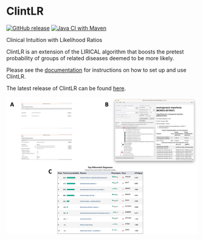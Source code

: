 # ClintLR

[![GitHub release](https://img.shields.io/github/release/TheJacksonLaboratory/ClintLR.svg)](https://github.com/TheJacksonLaboratory/ClintLR/releases)
[![Java CI with Maven](https://github.com/TheJacksonLaboratory/ClintLR/workflows/Java%20CI%20with%20Maven/badge.svg)](https://github.com/TheJacksonLaboratory/ClintLR/actions/workflows/ci.yml)

Clinical Intuition with Likelihood Ratios

ClintLR is an extension of the LIRICAL algorithm that boosts the pretest probability of groups of related diseases deemed to be more likely.

Please see the [documentation](https://thejacksonlaboratory.github.io/ClintLR/) for instructions on how to set up and use ClintLR.

The latest release of ClintLR can be found [here](https://github.com/TheJacksonLaboratory/ClintLR/releases).

![Screenshot of the ClintLR interface](docs/_static/ClintLR_screenshot_and_results.png "ClintLR (CLinical INTuition with Likelihood Ratios). (A) Users can download input files and adjust settings via the setup interface. (B) The main analysis interface allows users to choose the disease group and adjust the pretest probability of the group to reflect clinical intuition. (C) ClintLR the runs LIRICAL with the adjusted pretest probabilities and displays the results in the system browser.")

